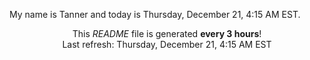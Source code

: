 My name is Tanner and today is Thursday, December 21, 4:15 AM EST.

<p align="center">This <i>README</i> file is generated <b>every 3 hours</b>!</br>Last refresh: Thursday, December 21, 4:15 AM EST<br /></p>
